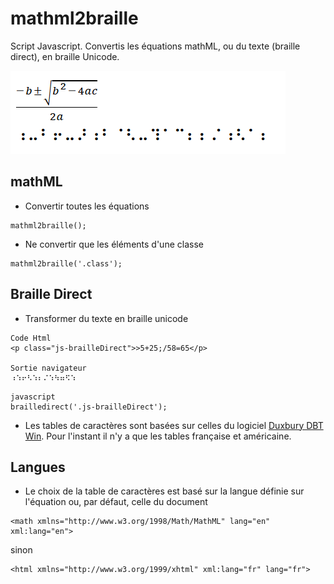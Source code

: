 # mathml2braille
Script Javascript.
Convertis les équations mathML, ou du texte (braille direct), en braille Unicode.

![](header.png)

## mathML
* Convertir toutes les équations
```
mathml2braille();
```
* Ne convertir que les éléments d'une classe
```
mathml2braille('.class');
```
## Braille Direct
* Transformer du texte en braille unicode
```
Code Html
<p class="js-brailleDirect">>5+25;/58=65</p>

Sortie navigateur
⠰⠱⠖⠣⠱⠆⠌⠱⠳⠶⠫⠱
```
```
javascript
brailledirect('.js-brailleDirect');
```
* Les tables de caractères sont basées sur celles du logiciel [Duxbury DBT Win](http://www.duxburysystems.com/). Pour l'instant il n'y a que les tables française et américaine.
## Langues
* Le choix de la table de caractères est basé sur la langue définie sur l'équation ou, par défaut, celle du document
```
<math xmlns="http://www.w3.org/1998/Math/MathML" lang="en" xml:lang="en">
```
sinon
```
<html xmlns="http://www.w3.org/1999/xhtml" xml:lang="fr" lang="fr">
```